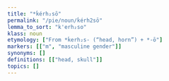 ```yaml
---
title: "*ḱérh₂sō"
permalink: "/pie/noun/ḱérh2sō"
lemma_to_sort: "k'erh₂so"
klass: noun
etymology: ["From *ḱerh₂s- (“head, horn”) +‎ *-ō"]
markers: [["m", "masculine gender"]]
synonyms: []
definitions: [["head, skull"]]
topics: []
---
```


